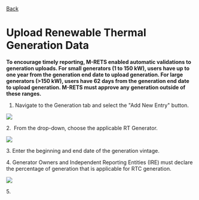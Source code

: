 [Back](https://mrets.github.io/Help/index)

Upload Renewable Thermal Generation Data
======================

**To encourage timely reporting, M-RETS enabled automatic validations to generation uploads. For small generators (1 to 150 kW), users have up to one year from the generation end date to upload generation. For large generators (>150 kW), users have 62 days from the generation end date to upload generation. M-RETS must approve any generation outside of these ranges.**

1.  Navigate to the Generation tab and select the "Add New Entry" button.

![](https://github.com/mrets/photos/blob/master/rt_generation_upload1.png?raw=true)

2\.  From the drop-down, choose the applicable RT Generator. 

![](https://github.com/mrets/photos/blob/master/rt_generation_upload2.png?raw=true)

3\. Enter the beginning and end date of the generation vintage.

4\. Generator Owners and Independent Reporting Entities (IRE) must declare the percentage of generation that is applicable for RTC generation.

![](https://github.com/mrets/photos/blob/master/rt_generation_upload3.png?raw=true)

5\.
